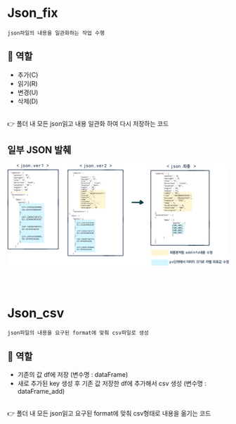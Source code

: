 # Json_fix
```
json파일의 내용을 일관화하는 작업 수행
```
## 🐰 역할
- 추가(C)
- 읽기(R)
- 변경(U)
- 삭제(D)
<br>
👉 폴더 내 모든 json읽고 내용 일관화 하여 다시 저장하는 코드
<br>

## 일부 JSON 발췌
![Alt text](image.png)

<br>
<br>

# Json_csv
```
json파일의 내용을 요구된 format에 맞춰 csv파일로 생성
```
## 🐰 역할
- 기존의 값 df에 저장 (변수명 : dataFrame)
- 새로 추가된 key 생성 후 기존 값 저장한 df에 추가해서 csv 생성 (변수명 : dataFrame_add)
<br>
👉 폴더 내 모든 json읽고 요구된 format에 맞춰 csv형태로 내용을 옮기는 코드